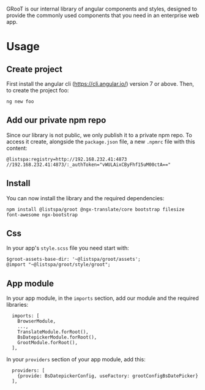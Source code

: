 GRooT is our internal library of angular components and styles, designed to 
provide the commonly used components that you need in an enterprise web app.

# Usage

## Create project

First install the angular cli (https://cli.angular.io/) version 7 or above.
Then, to create the project foo:

```
ng new foo
```

## Add our private npm repo

Since our library is not public, we only publish it to a private npm repo.
To access it create, alongside the `package.json` file, a new `.npmrc` file 
with this content:

```
@listspa:registry=http://192.168.232.41:4873
//192.168.232.41:4873/:_authToken="vWULAixCByFhf15uM00ctA=="
```

## Install

You can now install the library and the required dependencies:
 
```
npm install @listspa/groot @ngx-translate/core bootstrap filesize font-awesome ngx-bootstrap 
```

## Css

In your app's `style.scss` file you need start with:

```
$groot-assets-base-dir: '~@listspa/groot/assets';
@import "~@listspa/groot/style/groot";
```

## App module

In your app module, in the `imports` section, add our module and the required libraries:

```
  imports: [
    BrowserModule,
    ...,
    TranslateModule.forRoot(),
    BsDatepickerModule.forRoot(),
    GrootModule.forRoot(),
  ],
```

In your `providers` section of your app module, add this:

```
  providers: [
    {provide: BsDatepickerConfig, useFactory: grootConfigBsDatePicker}
  ],
```
